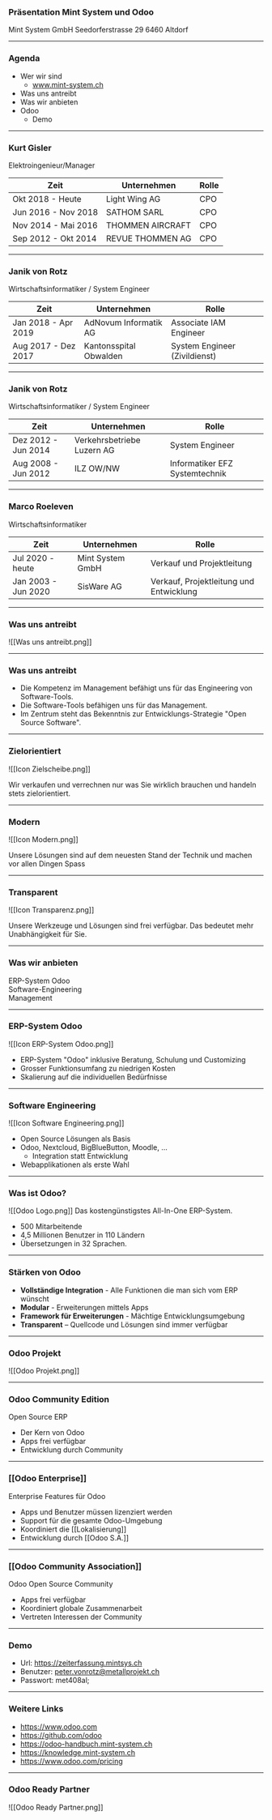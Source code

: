 ### Präsentation Mint System und Odoo
Mint System GmbH
Seedorferstrasse 29
6460 Altdorf

---
### Agenda
* Wer wir sind
	* www.mint-system.ch
* Was uns antreibt
* Was wir anbieten
* Odoo
	* Demo

---
### Kurt Gisler
Elektroingenieur/Manager

Zeit | Unternehmen | Rolle
-|-|-
Okt 2018 - Heute | Light Wing AG | CPO
Jun 2016 - Nov 2018 | SATHOM SARL | CPO
Nov 2014 - Mai 2016 | THOMMEN AIRCRAFT | CPO
Sep 2012 - Okt 2014 | REVUE THOMMEN AG | CPO

---
### Janik von Rotz
Wirtschaftsinformatiker / System Engineer

Zeit | Unternehmen | Rolle
-|-|-
Jan 2018 - Apr 2019 | AdNovum Informatik AG | Associate IAM Engineer
Aug 2017 - Dez 2017 | Kantonsspital Obwalden | System Engineer (Zivildienst)

---
### Janik von Rotz
Wirtschaftsinformatiker / System Engineer

Zeit | Unternehmen | Rolle
-|-|-
Dez 2012 - Jun 2014 | Verkehrsbetriebe Luzern AG | System Engineer
Aug 2008 - Jun 2012 | ILZ OW/NW | Informatiker EFZ Systemtechnik

---
### Marco Roeleven
Wirtschaftsinformatiker

Zeit | Unternehmen | Rolle
-|-|-
Jul 2020 - heute | Mint System GmbH | Verkauf und Projektleitung
Jan 2003 - Jun 2020 | SisWare AG | Verkauf, Projektleitung und Entwicklung

---
### Was uns antreibt

![[Was uns antreibt.png]]

---
### Was uns antreibt

* Die Kompetenz im Management befähigt uns für das Engineering von Software-Tools.
* Die Software-Tools befähigen uns für das  Management.
* Im Zentrum steht das Bekenntnis zur Entwicklungs-Strategie "Open Source Software".

---
### Zielorientiert

![[Icon Zielscheibe.png]]

Wir verkaufen und verrechnen nur was Sie wirklich brauchen und handeln stets zielorientiert.

---
### Modern

![[Icon Modern.png]]

Unsere Lösungen sind auf dem neuesten Stand der Technik und machen vor allen Dingen Spass

---
### Transparent

![[Icon Transparenz.png]]

Unsere Werkzeuge und Lösungen sind frei verfügbar. Das bedeutet mehr Unabhängigkeit für Sie.

---
### Was wir anbieten

ERP-System Odoo  
Software-Engineering  
Management  

---
### ERP-System Odoo

![[Icon ERP-System Odoo.png]]

* ERP-System "Odoo" inklusive Beratung, Schulung und Customizing
* Grosser Funktionsumfang zu niedrigen Kosten
* Skalierung auf die individuellen Bedürfnisse

---
### Software Engineering

![[Icon Software Engineering.png]]

* Open Source Lösungen als Basis
* Odoo, Nextcloud, BigBlueButton, Moodle, ...
	* Integration statt Entwicklung
* Webapplikationen als erste Wahl

---
### Was ist Odoo?
![[Odoo Logo.png]]
Das kostengünstigstes All-In-One ERP-System. 

* 500 Mitarbeitende
* 4,5 Millionen Benutzer in 110 Ländern
* Übersetzungen in 32 Sprachen.

---
### Stärken von Odoo

* **Vollständige Integration** - Alle Funktionen die man sich vom ERP wünscht  
* **Modular** - Erweiterungen mittels Apps  
* **Framework für Erweiterungen** - Mächtige Entwicklungsumgebung  
* **Transparent** – Quellcode und Lösungen sind immer verfügbar

---
### Odoo Projekt

![[Odoo Projekt.png]]

---
### Odoo Community Edition
Open Source ERP

* Der Kern von Odoo
* Apps frei verfügbar
* Entwicklung durch Community

---
### [[Odoo Enterprise]]
Enterprise Features für Odoo

* Apps und Benutzer müssen lizenziert werden
* Support für die gesamte Odoo-Umgebung
* Koordiniert die [[Lokalisierung]]
* Entwicklung durch [[Odoo S.A.]]

---
### [[Odoo Community Association]]
Odoo Open Source Community

* Apps frei verfügbar
* Koordiniert globale Zusammenarbeit
* Vertreten Interessen der Community

---
### Demo

* Url: https://zeiterfassung.mintsys.ch  
* Benutzer: peter.vonrotz@metallprojekt.ch  
* Passwort: met408al;  

---
### Weitere Links

* https://www.odoo.com
* https://github.com/odoo
* https://odoo-handbuch.mint-system.ch
* https://knowledge.mint-system.ch
* https://www.odoo.com/pricing

---
### Odoo Ready Partner

![[Odoo Ready Partner.png]]